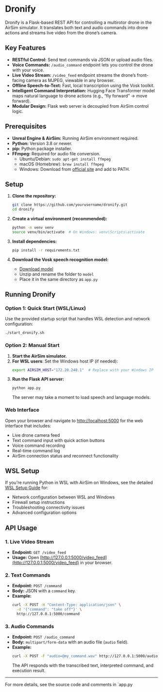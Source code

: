 # Dronify

Dronify is a Flask-based REST API for controlling a multirotor drone in the AirSim simulator. It translates both text and audio commands into drone actions and streams live video from the drone’s camera.

## Key Features

- **RESTful Control:** Send text commands via JSON or upload audio files.
- **Voice Commands:** `/audio_command` endpoint lets you control the drone with your voice.
- **Live Video Stream:** `/video_feed` endpoint streams the drone’s front-facing camera as MJPEG, viewable in any browser.
- **Offline Speech-to-Text:** Fast, local transcription using the Vosk toolkit.
- **Intelligent Command Interpretation:** Hugging Face Transformer model maps natural language to drone actions (e.g., “fly forward” → move forward).
- **Modular Design:** Flask web server is decoupled from AirSim control logic.

## Prerequisites

- **Unreal Engine & AirSim:** Running AirSim environment required.
- **Python:** Version 3.8 or newer.
- **pip:** Python package installer.
- **FFmpeg:** Required for audio file conversion.
  - Ubuntu/Debian: `sudo apt-get install ffmpeg`
  - macOS (Homebrew): `brew install ffmpeg`
  - Windows: Download from [official site](https://ffmpeg.org/) and add to PATH.

## Setup

1. **Clone the repository:**
   ```sh
   git clone https://github.com/yourusername/dronify.git
   cd dronify
   ```

2. **Create a virtual environment (recommended):**
   ```sh
   python -m venv venv
   source venv/bin/activate  # On Windows: venv\Scripts\activate
   ```

3. **Install dependencies:**
   ```sh
   pip install -r requirements.txt
   ```

4. **Download the Vosk speech recognition model:**
   - [Download model](https://alphacephei.com/vosk/models/vosk-model-small-en-us-0.15.zip)
   - Unzip and rename the folder to `model`
   - Place it in the same directory as `app.py`

## Running Dronify

### Option 1: Quick Start (WSL/Linux)

Use the provided startup script that handles WSL detection and network configuration:

```sh
./start_dronify.sh
```

### Option 2: Manual Start

1. **Start the AirSim simulator.**
2. **For WSL users**: Set the Windows host IP (if needed):
   ```sh
   export AIRSIM_HOST="172.20.240.1"  # Replace with your Windows IP
   ```
3. **Run the Flask API server:**
   ```sh
   python app.py
   ```
   The server may take a moment to load speech and language models.

### Web Interface

Open your browser and navigate to [http://localhost:5000](http://localhost:5000) for the web interface that includes:

- Live drone camera feed
- Text command input with quick action buttons
- Voice command recording
- Real-time command log
- AirSim connection status and reconnect functionality

## WSL Setup

If you're running Python in WSL with AirSim on Windows, see the detailed [WSL Setup Guide](WSL_SETUP.md) for:

- Network configuration between WSL and Windows
- Firewall setup instructions
- Troubleshooting connectivity issues
- Advanced configuration options

## API Usage

### 1. Live Video Stream

- **Endpoint:** `GET /video_feed`
- **Usage:** Open [http://127.0.0.1:5000/video_feed](http://127.0.0.1:5000/video_feed) in your browser.

### 2. Text Commands

- **Endpoint:** `POST /command`
- **Body:** JSON with a `command` key.
- **Example:**
  ```sh
  curl -X POST -H "Content-Type: application/json" \
    -d '{"command": "take off"}' \
    http://127.0.0.1:5000/command
  ```

### 3. Audio Commands

- **Endpoint:** `POST /audio_command`
- **Body:** `multipart/form-data` with an audio file (`audio` field).
- **Example:**
  ```sh
  curl -X POST -F "audio=@my_command.wav" http://127.0.0.1:5000/audio_command
  ```
  The API responds with the transcribed text, interpreted command, and execution result.

---

For more details, see the source code and comments in `app.py